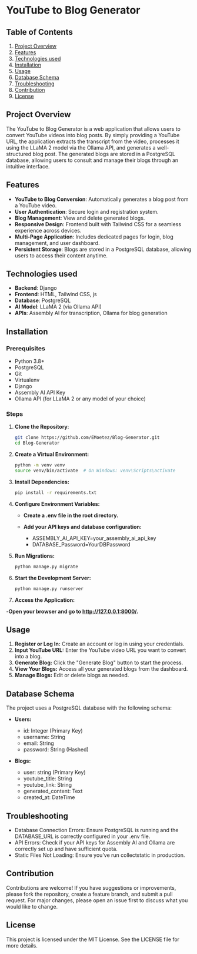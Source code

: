 # YouTube to Blog Generator

## Table of Contents

1. [Project Overview](#project-overview)
2. [Features](#features)
3. [Technologies used](#technologyies-used)
4. [Installation](#installation)
5. [Usage](#usage)
6. [Database Schema](#database-schema)
7. [Troubleshooting](#troubleshooting)
8. [Contribution](#contribution)
9. [License](#license)


## Project Overview

The YouTube to Blog Generator is a web application that allows users to convert YouTube videos into blog posts. By simply providing a YouTube URL, the application extracts the transcript from the video, processes it using the LLaMA 2 model via the Ollama API, and generates a well-structured blog post. The generated blogs are stored in a PostgreSQL database, allowing users to consult and manage their blogs through an intuitive interface.

## Features

- **YouTube to Blog Conversion**: Automatically generates a blog post from a YouTube video.
- **User Authentication**: Secure login and registration system.
- **Blog Management**: View and delete generated blogs.
- **Responsive Design**: Frontend built with Tailwind CSS for a seamless experience across devices.
- **Multi-Page Application**: Includes dedicated pages for login, blog management, and user dashboard.
- **Persistent Storage**: Blogs are stored in a PostgreSQL database, allowing users to access their content anytime.

## Technologies used

- **Backend**: Django
- **Frontend**: HTML, Tailwind CSS, js
- **Database**: PostgreSQL
- **AI Model**: LLaMA 2 (via Ollama API)
- **APIs**: Assembly AI for transcription, Ollama for blog generation

## Installation

### Prerequisites

- Python 3.8+
- PostgreSQL
- Git
- Virtualenv
- Django
- Assembly AI API Key
- Ollama API (for LLaMA 2 or any model of your choice)

### Steps

1. **Clone the Repository**:

   ```bash
   git clone https://github.com/EMoetez/Blog-Generator.git
   cd Blog-Generator

2. **Create a Virtual Environment:**
   ```bash
   python -m venv venv
   source venv/bin/activate  # On Windows: venv\Scripts\activate
3. **Install Dependencies:**
  
   ```bash
   pip install -r requirements.txt

4. **Configure Environment Variables:**

    - **Create a .env file in the root directory.**
    - **Add your API keys and database configuration:**
      
         - ASSEMBLY_AI_API_KEY=your_assembly_ai_api_key
         - DATABASE_Password=YourDBPassword

5. **Run Migrations:**
   ```python
   python manage.py migrate
   ```

6. **Start the Development Server:**
   ```python
   python manage.py runserver
   ```


7. **Access the Application:**
   
  -**Open your browser and go to http://127.0.0.1:8000/.** 


## Usage

1. **Register or Log In:** Create an account or log in using your credentials.
2. **Input YouTube URL:** Enter the YouTube video URL you want to convert into a blog.
3. **Generate Blog:** Click the "Generate Blog" button to start the process.
4. **View Your Blogs:** Access all your generated blogs from the dashboard.
5. **Manage Blogs:** Edit or delete blogs as needed.

## Database Schema
The project uses a PostgreSQL database with the following schema:

 - **Users:**

    - id: Integer (Primary Key)
    - username: String
    - email: String
    - password: String (Hashed)
      
 - **Blogs:**

    - user: string (Primary Key)
    - youtube_title: String
    - youtube_link: String
    - generated_content: Text
    - created_at: DateTime
    

## Troubleshooting

- Database Connection Errors: Ensure PostgreSQL is running and the DATABASE_URL is correctly configured in your .env file.
- API Errors: Check if your API keys for Assembly AI and Ollama are correctly set up and have sufficient quota.
- Static Files Not Loading: Ensure you’ve run collectstatic in production.
  
## Contribution

Contributions are welcome! If you have suggestions or improvements, please fork the repository, create a feature branch, and submit a pull request. For major changes, please open an issue first to discuss what you would like to change.

## License

This project is licensed under the MIT License. See the LICENSE file for more details.



